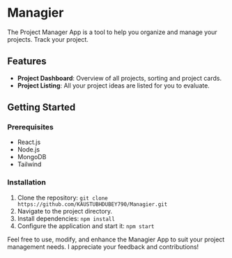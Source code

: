 # Managier

The Project Manager App is a tool to help you organize and manage your projects. Track your project.

## Features

- **Project Dashboard**: Overview of all projects, sorting and project cards.
- **Project Listing**: All your project ideas are listed for you to evaluate.

## Getting Started

### Prerequisites
- React.js
- Node.js
- MongoDB
- Tailwind

### Installation

1. Clone the repository: `git clone https://github.com/KAUSTUBHDUBEY790/Managier.git`
2. Navigate to the project directory.
3. Install dependencies: `npm install`
4. Configure the application and start it: `npm start`

Feel free to use, modify, and enhance the Managier App to suit your project management needs. I appreciate your feedback and contributions!

